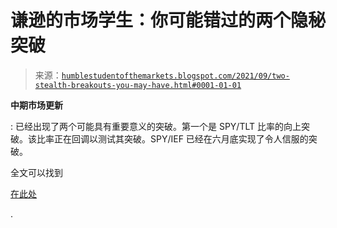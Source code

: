 <!--yml

分类：未分类

date: 2024-05-18 01:55:23

-->

# 谦逊的市场学生：你可能错过的两个隐秘突破

> 来源：[`humblestudentofthemarkets.blogspot.com/2021/09/two-stealth-breakouts-you-may-have.html#0001-01-01`](https://humblestudentofthemarkets.blogspot.com/2021/09/two-stealth-breakouts-you-may-have.html#0001-01-01)

**中期市场更新**

: 已经出现了两个可能具有重要意义的突破。第一个是 SPY/TLT 比率的向上突破。该比率正在回调以测试其突破。SPY/IEF 已经在六月底实现了令人信服的突破。

全文可以找到

[在此处](https://humblestudentofthemarkets.com/2021/09/08/two-stealth-breakouts-you-may-have-missed/)

.
